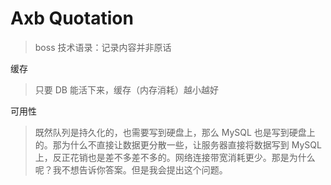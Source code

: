 # Axb Quotation

> boss 技术语录：记录内容并非原话

缓存

> 只要 DB 能活下来，缓存（内存消耗）越小越好

可用性

> 既然队列是持久化的，也需要写到硬盘上，那么 MySQL 也是写到硬盘上的。那为什么不直接让数据更分散一些，让服务器直接将数据写到 MySQL 上，反正花销也是差不多差不多的。网络连接带宽消耗更少。那是为什么呢？我不想告诉你答案。但是我会提出这个问题。
